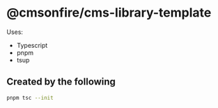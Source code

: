 # @cmsonfire/cms-library-template

Uses:

- Typescript
- pnpm
- tsup

## Created by the following

```sh
pnpm tsc --init
```

